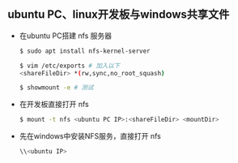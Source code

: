 ## ubuntu PC、linux开发板与windows共享文件
* 在ubuntu PC搭建 nfs 服务器

  ```bash
  $ sudo apt install nfs-kernel-server
  
  $ vim /etc/exports # 加入以下
  <shareFileDir> *(rw,sync,no_root_squash)
  
  $ showmount -e # 测试
  ```

* 在开发板直接打开 nfs

  ```bash
  $ mount -t nfs <ubuntu PC IP>:<shareFileDir> <mountDir>
  ```


* 先在windows中安装NFS服务，直接打开 nfs

  ```powershell
  \\<ubuntu IP>
  ```

